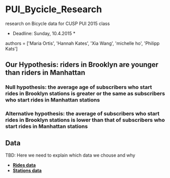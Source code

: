 PUI_Bycicle_Research
====================

research on Bicycle data for CUSP PUI 2015 class
* Deadline: Sunday, 10.4.2015 *

authors = ['Maria Ortis', 
		   'Hannah Kates', 
		   'Xia Wang', 
		   'michelle ho',
		   'Philipp Kats']


## Our Hypothesis: riders in Brooklyn are younger than riders in Manhattan

### Null hypothesis: the average age of subscribers who start rides in Brooklyn stations is greater or the same as subscribers who start rides in Manhattan stations

### Alternative hypothesis: the average of subscribers who start rides in Brooklyn stations is lower than that of subscribers who start rides in Manhattan stations

## Data

TBD: Here we need to explain which data we chouse and why

- [**Rides data**](data/january.csv)
- [**Stations data**](data/stations.csv)